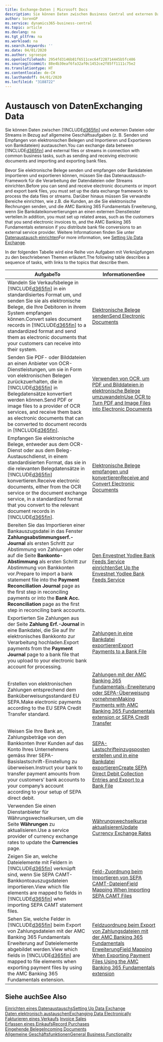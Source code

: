 ```yaml
---
title: Exchange-Daten | Microsoft Docs
description: Sie können Daten zwischen Business Central und externen Dateien oder Streams in Bezug auf allgemeine Geschäftsaufgaben (z. B. Senden und Empfangen von elektronischen Belegen und Importieren und Exportieren von Bankdateien) austauschen.
author: SorenGP
ms.service: dynamics365-business-central
ms.topic: article
ms.devlang: na
ms.tgt_pltfrm: na
ms.workload: na
ms.search.keywords: ''
ms.date: 04/01/2020
ms.author: sgroespe
ms.openlocfilehash: 2954fd3146b81f6511cec64f228714445b5fc486
ms.sourcegitcommit: 88e4b30eaf6fa32af0c1452ce2f85ff1111c75e2
ms.translationtype: HT
ms.contentlocale: de-CH
ms.lasthandoff: 04/01/2020
ms.locfileid: "3188722"
---
```

# <a name="exchanging-data"></a><span data-ttu-id="b4b24-103">Austausch von Daten</span><span class="sxs-lookup"><span data-stu-id="b4b24-103">Exchanging Data</span></span>
<span data-ttu-id="b4b24-104">Sie können Daten zwischen [!INCLUDE[d365fin](includes/d365fin_md.md)] und externen Dateien oder Streams in Bezug auf allgemeine Geschäftsaufgaben (z. B. Senden und Empfangen von elektronischen Belegen und Importieren und Exportieren von Bankdateien) austauschen.</span><span class="sxs-lookup"><span data-stu-id="b4b24-104">You can exchange data between [!INCLUDE[d365fin](includes/d365fin_md.md)] and external files or streams in connection with common business tasks, such as sending and receiving electronic documents and importing and exporting bank files.</span></span>  

<span data-ttu-id="b4b24-105">Bevor Sie elektronische Belege senden und empfangen oder Bankdateien importieren und exportieren können, müssen Sie das Datenaustausch-Framework für die Verarbeitung der Datendateien oder Streams einrichten.</span><span class="sxs-lookup"><span data-stu-id="b4b24-105">Before you can send and receive electronic documents or import and export bank files, you must set up the data exchange framework to process the data files or streams.</span></span> <span data-ttu-id="b4b24-106">Darüber hinaus müssen Sie verwandte Bereiche einrichten, wie z.B. die Kunden, an die Sie elektronische Rechnungen senden, und die AMC Banking 365 Fundamentals Erweiterung, wenn Sie Bankdateikonvertierungen an einen externen Dienstleister verteilen.</span><span class="sxs-lookup"><span data-stu-id="b4b24-106">In addition, you must set up related areas, such as the customers that you send electronic invoices to, and the AMC Banking 365 Fundamentals extension if you distribute bank file conversions to an external service provider.</span></span> <span data-ttu-id="b4b24-107">Weitere Informationen finden Sie unter [Datenaustausch einrichten](across-set-up-data-exchange.md)</span><span class="sxs-lookup"><span data-stu-id="b4b24-107">For more information, see [Setting Up Data Exchange](across-set-up-data-exchange.md).</span></span>  

 <span data-ttu-id="b4b24-108">In der folgenden Tabelle wird eine Reihe von Aufgaben mit Verknüpfungen zu den beschriebenen Themen erläutert.</span><span class="sxs-lookup"><span data-stu-id="b4b24-108">The following table describes a sequence of tasks, with links to the topics that describe them.</span></span>  

|<span data-ttu-id="b4b24-109">**Aufgabe**</span><span class="sxs-lookup"><span data-stu-id="b4b24-109">**To**</span></span>|<span data-ttu-id="b4b24-110">**Informationen**</span><span class="sxs-lookup"><span data-stu-id="b4b24-110">**See**</span></span>|  
|------------|-------------|  
|<span data-ttu-id="b4b24-111">Wandeln Sie Verkaufsbelege in [!INCLUDE[d365fin](includes/d365fin_md.md)] in ein standardisiertes Format um, und senden Sie sie als elektronische Belege, die Ihre Debitoren in ihrem System empfangen können.</span><span class="sxs-lookup"><span data-stu-id="b4b24-111">Convert sales document records in [!INCLUDE[d365fin](includes/d365fin_md.md)] to a standardized format and send them as electronic documents that your customers can receive into their system.</span></span>|[<span data-ttu-id="b4b24-112">Elektronische Belege senden</span><span class="sxs-lookup"><span data-stu-id="b4b24-112">Send Electronic Documents</span></span>](sales-how-to-send-electronic-documents.md)|  
|<span data-ttu-id="b4b24-113">Senden Sie PDF- oder Bilddateien an einen Anbieter von OCR-Dienstleistungen, um sie in Form von elektronischen Belegen zurückzuerhalten, die in [!INCLUDE[d365fin](includes/d365fin_md.md)] in Belegdatensätze konvertiert werden können.</span><span class="sxs-lookup"><span data-stu-id="b4b24-113">Send PDF or image files to a provider of OCR services, and receive them back as electronic documents that can be converted to document records in [!INCLUDE[d365fin](includes/d365fin_md.md)].</span></span>|[<span data-ttu-id="b4b24-114">Verwenden von OCR, um PDF und Bilddateien in elektronische Belege umzuwandeln</span><span class="sxs-lookup"><span data-stu-id="b4b24-114">Use OCR to Turn PDF and Image Files into Electronic Documents</span></span>](across-how-use-ocr-pdf-images-files.md)|  
|<span data-ttu-id="b4b24-115">Empfangen Sie elektronische Belege, entweder aus dem OCR-Dienst oder aus dem Beleg-Austauschdienst, in einem standardisierten Format, das sie in die relevanten Belegdatensätze in [!INCLUDE[d365fin](includes/d365fin_md.md)] konvertieren.</span><span class="sxs-lookup"><span data-stu-id="b4b24-115">Receive electronic documents, either from the OCR service or the document exchange service, in a standardized format that you convert to the relevant document records in [!INCLUDE[d365fin](includes/d365fin_md.md)].</span></span>|[<span data-ttu-id="b4b24-116">Elektronische Belege empfangen und konvertieren</span><span class="sxs-lookup"><span data-stu-id="b4b24-116">Receive and Convert Electronic Documents</span></span>](purchasing-how-to-receive-and-convert-electronic-documents.md)|  
|<span data-ttu-id="b4b24-117">Bereiten Sie das Importieren einer Bankauszugsdatei in das Fenster **Zahlungsabstimmungserf.-Journal** als ersten Schritt zur Abstimmung von Zahlungen oder auf die Seite **Bankonto-Abstimmung** als ersten Schritt zur Abstimmung von Bankkonten vor.</span><span class="sxs-lookup"><span data-stu-id="b4b24-117">Prepare to import a bank statement file into the **Payment Reconciliation Journal** page as the first step in reconciling payments or into the **Bank Acc. Reconciliation** page as the first step in reconciling bank accounts.</span></span>|[<span data-ttu-id="b4b24-118">Den Envestnet Yodlee Bank Feeds Service einrichten</span><span class="sxs-lookup"><span data-stu-id="b4b24-118">Set Up the Envestnet Yodlee Bank Feeds Service</span></span>](bank-how-setup-bank-statement-service.md)|  
|<span data-ttu-id="b4b24-119">Exportierten Sie Zahlungen aus der Seite **Zahlung Erf.-Journal** in eine Bankdatei, die Sie auf Ihr elektronisches Bankkonto zur Verarbeitung hochladen.</span><span class="sxs-lookup"><span data-stu-id="b4b24-119">Export payments from the **Payment Journal** page to a bank file that you upload to your electronic bank account for processing.</span></span>|[<span data-ttu-id="b4b24-120">Zahlungen in eine Bankdatei exportieren</span><span class="sxs-lookup"><span data-stu-id="b4b24-120">Export Payments to a Bank File</span></span>](finance-make-payments-with-bank-data-conversion-service-or-sepa-credit-transfer.md#exporting-payments-to-a-bank-file)|
|<span data-ttu-id="b4b24-121">Erstellen von elektronischen Zahlungen entsprechend dem Banküberweisungsstandard EU SEPA.</span><span class="sxs-lookup"><span data-stu-id="b4b24-121">Make electronic payments according to the EU SEPA Credit Transfer standard.</span></span>|[<span data-ttu-id="b4b24-122">Zahlungen mit der AMC Banking 365 Fundamentals-Erweiterung oder SEPA-Überweisung vornehmen</span><span class="sxs-lookup"><span data-stu-id="b4b24-122">Making Payments with AMC Banking 365 Fundamentals extension or SEPA Credit Transfer</span></span>](finance-make-payments-with-bank-data-conversion-service-or-sepa-credit-transfer.md)|  
|<span data-ttu-id="b4b24-123">Weisen Sie Ihre Bank an, Zahlungsbeträge von den Bankkonten Ihrer Kunden auf das Konto Ihres Unternehmens gemäss Ihrer SEPA-Basislastschrift-Einstellung zu überweisen.</span><span class="sxs-lookup"><span data-stu-id="b4b24-123">Instruct your bank to transfer payment amounts from your customers’ bank accounts to your company’s account according to your setup of SEPA direct debit.</span></span>|[<span data-ttu-id="b4b24-124">SEPA-Lastschrifteinzugsposten erstellen und in eine Bankdatei exportieren</span><span class="sxs-lookup"><span data-stu-id="b4b24-124">Create SEPA Direct Debit Collection Entries and Export to a Bank File</span></span>](finance-collect-payments-with-sepa-direct-debit.md#creating-sepa-direct-debit-collection-entries-and-export-to-a-bank-file)|  
|<span data-ttu-id="b4b24-125">Verwenden Sie einen Dienstanbieter für Währungswechselkursen, um die Seite **Währungen** zu aktualisieren.</span><span class="sxs-lookup"><span data-stu-id="b4b24-125">Use a service provider of currency exchange rates to update the **Currencies** page.</span></span>|[<span data-ttu-id="b4b24-126">Währungswechselkurse aktualisieren</span><span class="sxs-lookup"><span data-stu-id="b4b24-126">Update Currency Exchange Rates</span></span>](finance-how-update-currencies.md)|  
|<span data-ttu-id="b4b24-127">Zeigen Sie an, welche Dateielemente mit Feldern in [!INCLUDE[d365fin](includes/d365fin_md.md)] verknüpft sind, wenn Sie SEPA CAMT-Bankkontoauszugsdateien importieren.</span><span class="sxs-lookup"><span data-stu-id="b4b24-127">View which file elements are mapped to fields in [!INCLUDE[d365fin](includes/d365fin_md.md)] when importing SEPA CAMT statement files.</span></span>|[<span data-ttu-id="b4b24-128">Feld-Zuordnung beim Importieren von SEPA CAMT-Dateien</span><span class="sxs-lookup"><span data-stu-id="b4b24-128">Field Mapping When Importing SEPA CAMT Files</span></span>](across-field-mapping-when-importing-sepa-camt-files.md)|  
|<span data-ttu-id="b4b24-129">Sehen Sie, welche Felder in [!INCLUDE[d365fin](includes/d365fin_md.md)] beim Export von Zahlungsdateien mit der AMC Banking 365 Fundamentals Erweiterung auf Dateielemente abgebildet werden.</span><span class="sxs-lookup"><span data-stu-id="b4b24-129">View which fields in [!INCLUDE[d365fin](includes/d365fin_md.md)] are mapped to file elements when exporting payment files by using the AMC Banking 365 Fundamentals extension.</span></span>|[<span data-ttu-id="b4b24-130">Feldzuordnung beim Export von Zahlungsdateien mit der AMC Banking 365 Fundamentals Erweiterung</span><span class="sxs-lookup"><span data-stu-id="b4b24-130">Field Mapping When Exporting Payment Files Using the AMC Banking 365 Fundamentals extension</span></span>](across-field-mapping-when-exporting-payment-files-using-bank-data-conversion-service.md)|  

## <a name="see-also"></a><span data-ttu-id="b4b24-131">Siehe auch</span><span class="sxs-lookup"><span data-stu-id="b4b24-131">See Also</span></span>  
[<span data-ttu-id="b4b24-132">Einrichten eines Datenaustauschs</span><span class="sxs-lookup"><span data-stu-id="b4b24-132">Setting Up Data Exchange</span></span>](across-set-up-data-exchange.md)  
[<span data-ttu-id="b4b24-133">Daten elektronisch austauschen</span><span class="sxs-lookup"><span data-stu-id="b4b24-133">Exchanging Data Electronically</span></span>](across-data-exchange.md)  
<span data-ttu-id="b4b24-134">[Fakturieren eines Verkaufs](sales-how-invoice-sales.md) </span><span class="sxs-lookup"><span data-stu-id="b4b24-134">[Invoice Sales](sales-how-invoice-sales.md) </span></span>  
[<span data-ttu-id="b4b24-135">Erfassen eines Einkaufs</span><span class="sxs-lookup"><span data-stu-id="b4b24-135">Record Purchases</span></span>](purchasing-how-record-purchases.md)  
[<span data-ttu-id="b4b24-136">Eingehende Belege</span><span class="sxs-lookup"><span data-stu-id="b4b24-136">Incoming Documents</span></span>](across-income-documents.md)  
[<span data-ttu-id="b4b24-137">Allgemeine Geschäftsfunktionen</span><span class="sxs-lookup"><span data-stu-id="b4b24-137">General Business Functionality</span></span>](ui-across-business-areas.md)  
